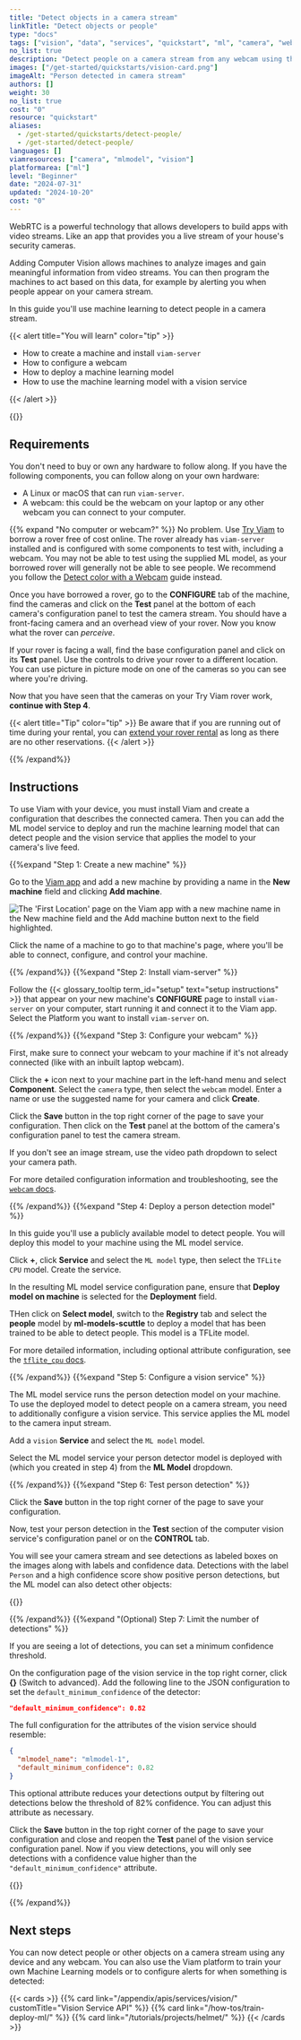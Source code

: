 ```yaml
---
title: "Detect objects in a camera stream"
linkTitle: "Detect objects or people"
type: "docs"
tags: ["vision", "data", "services", "quickstart", "ml", "camera", "webcam"]
no_list: true
description: "Detect people on a camera stream from any webcam using the vision service."
images: ["/get-started/quickstarts/vision-card.png"]
imageAlt: "Person detected in camera stream"
authors: []
weight: 30
no_list: true
cost: "0"
resource: "quickstart"
aliases:
  - /get-started/quickstarts/detect-people/
  - /get-started/detect-people/
languages: []
viamresources: ["camera", "mlmodel", "vision"]
platformarea: ["ml"]
level: "Beginner"
date: "2024-07-31"
updated: "2024-10-20"
cost: "0"
---
```


WebRTC is a powerful technology that allows developers to build apps with video streams.
Like an app that provides you a live stream of your house's security cameras.

Adding Computer Vision allows machines to analyze images and gain meaningful information from video streams.
You can then program the machines to act based on this data, for example by alerting you when people appear on your camera stream.

In this guide you'll use machine learning to detect people in a camera stream.

{{< alert title="You will learn" color="tip" >}}

- How to create a machine and install `viam-server`
- How to configure a webcam
- How to deploy a machine learning model
- How to use the machine learning model with a vision service

{{< /alert >}}

{{<youtube embed_url="https://www.youtube-nocookie.com/embed/P6sZPIMnhBU">}}

## Requirements

You don't need to buy or own any hardware to follow along.
If you have the following components, you can follow along on your own hardware:

- A Linux or macOS that can run `viam-server`.
- A webcam: this could be the webcam on your laptop or any other webcam you can connect to your computer.

{{% expand "No computer or webcam?" %}}
No problem. Use [Try Viam](https://app.viam.com/try) to borrow a rover free of cost online.
The rover already has `viam-server` installed and is configured with some components to test with, including a webcam.
You may not be able to test using the supplied ML model, as your borrowed rover will generally not be able to see people.
We recommend you follow the [Detect color with a Webcam](/how-tos/detect-color/) guide instead.

Once you have borrowed a rover, go to the **CONFIGURE** tab of the machine, find the cameras and click on the **Test** panel at the bottom of each camera's configuration panel to test the camera stream.
You should have a front-facing camera and an overhead view of your rover.
Now you know what the rover can _perceive_.

If your rover is facing a wall, find the base configuration panel and click on its **Test** panel.
Use the controls to drive your rover to a different location.
You can use picture in picture mode on one of the cameras so you can see where you're driving.

Now that you have seen that the cameras on your Try Viam rover work, **continue with Step 4**.

{{< alert title="Tip" color="tip" >}}
Be aware that if you are running out of time during your rental, you can [extend your rover rental](/appendix/try-viam/reserve-a-rover/#extend-your-reservation) as long as there are no other reservations.
{{< /alert >}}

{{% /expand%}}

## Instructions

To use Viam with your device, you must install Viam and create a configuration that describes the connected camera.
Then you can add the ML model service to deploy and run the machine learning model that can detect people and the vision service that applies the model to your camera's live feed.

{{%expand "Step 1: Create a new machine" %}}

Go to the [Viam app](https://app.viam.com) and add a new machine by providing a name in the **New machine** field and clicking **Add machine**.

![The 'First Location' page on the Viam app with a new machine name in the New machine field and the Add machine button next to the field highlighted.](/fleet/app-usage/create-machine.png)

Click the name of a machine to go to that machine's page, where you'll be able to connect, configure, and control your machine.

{{% /expand%}}
{{%expand "Step 2: Install viam-server" %}}

Follow the {{< glossary_tooltip term_id="setup" text="setup instructions" >}} that appear on your new machine's **CONFIGURE** page to install `viam-server` on your computer, start running it and connect it to the Viam app.
Select the Platform you want to install `viam-server` on.

{{% /expand%}}
{{%expand "Step 3: Configure your webcam" %}}

First, make sure to connect your webcam to your machine if it's not already connected (like with an inbuilt laptop webcam).

Click the **+** icon next to your machine part in the left-hand menu and select **Component**.
Select the `camera` type, then select the `webcam` model.
Enter a name or use the suggested name for your camera and click **Create**.

Click the **Save** button in the top right corner of the page to save your configuration.
Then click on the **Test** panel at the bottom of the camera's configuration panel to test the camera stream.

If you don't see an image stream, use the video path dropdown to select your camera path.

For more detailed configuration information and troubleshooting, see the [`webcam` docs](/components/camera/webcam/).

{{% /expand%}}
{{%expand "Step 4: Deploy a person detection model" %}}

In this guide you'll use a publicly available model to detect people.
You will deploy this model to your machine using the ML model service.

Click **+**, click **Service** and select the `ML model` type, then select the `TFLite CPU` model.
Create the service.

In the resulting ML model service configuration pane, ensure that **Deploy model on machine** is selected for the **Deployment** field.

THen click on **Select model**, switch to the **Registry** tab and select the **people** model by **ml-models-scuttle** to deploy a model that has been trained to be able to detect people.
This model is a TFLite model.

For more detailed information, including optional attribute configuration, see the [`tflite_cpu` docs](/services/ml/deploy/tflite_cpu/).

{{% /expand%}}
{{%expand "Step 5: Configure a vision service" %}}

The ML model service runs the person detection model on your machine.
To use the deployed model to detect people on a camera stream, you need to additionally configure a vision service.
This service applies the ML model to the camera input stream.

Add a `vision` **Service** and select the `ML model` model.

Select the ML model service your person detector model is deployed with (which you created in step 4) from the **ML Model** dropdown.

{{% /expand%}}
{{%expand "Step 6: Test person detection" %}}

Click the **Save** button in the top right corner of the page to save your configuration.

Now, test your person detection in the **Test** section of the computer vision service's configuration panel or on the **CONTROL** tab.

You will see your camera stream and see detections as labeled boxes on the images along with labels and confidence data.
Detections with the label `Person` and a high confidence score show positive person detections, but the ML model can also detect other objects:

{{<imgproc src="/get-started/quickstarts/vision-card-more-detections.png" resize="x1100" declaredimensions=true alt="Positive person detection on the vision card with a lower default minimum confidence threshold." class="imgzoom">}}

{{% /expand%}}
{{%expand "(Optional) Step 7: Limit the number of detections" %}}

If you are seeing a lot of detections, you can set a minimum confidence threshold.

On the configuration page of the vision service in the top right corner, click **{}** (Switch to advanced).
Add the following line to the JSON configuration to set the `default_minimum_confidence` of the detector:

```json
"default_minimum_confidence": 0.82
```

The full configuration for the attributes of the vision service should resemble:

```json {class="line-numbers linkable-line-numbers" data-line="3"}
{
  "mlmodel_name": "mlmodel-1",
  "default_minimum_confidence": 0.82
}
```

This optional attribute reduces your detections output by filtering out detections below the threshold of 82% confidence.
You can adjust this attribute as necessary.

Click the **Save** button in the top right corner of the page to save your configuration and close and reopen the **Test** panel of the vision service configuration panel.
Now if you view detections, you will only see detections with a confidence value higher than the `"default_minimum_confidence"` attribute.

{{<imgproc src="/get-started/quickstarts/vision-card.png" resize="x1100" declaredimensions=true alt="Positive person detection on the vision card." >}}

{{% /expand%}}

## Next steps

You can now detect people or other objects on a camera stream using any device and any webcam.
You can also use the Viam platform to train your own Machine Learning models or to configure alerts for when something is detected:

{{< cards >}}
{{% card link="/appendix/apis/services/vision/" customTitle="Vision Service API" %}}
{{% card link="/how-tos/train-deploy-ml/" %}}
{{% card link="/tutorials/projects/helmet/" %}}
{{< /cards >}}
